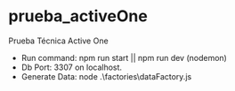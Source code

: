 # prueba_activeOne
Prueba Técnica Active One

- Run command: npm run start || npm run dev (nodemon)
- Db Port: 3307 on localhost.
- Generate Data: node .\factories\dataFactory.js

